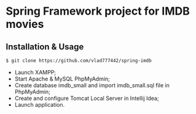 # Spring Framework project for IMDB movies

## Installation & Usage

```bash
$ git clone https://github.com/vlad777442/spring-imdb
```
* Launch XAMPP;
* Start Apache & MySQL PhpMyAdmin;
* Create database imdb_small and import imdb_small.sql file 
in PhpMyAdmin;
* Create and configure Tomcat Local Server in Intellij Idea;
* Launch application.